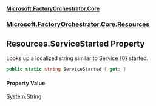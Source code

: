 #### [Microsoft.FactoryOrchestrator.Core](./Microsoft-FactoryOrchestrator-Core.md 'Microsoft.FactoryOrchestrator.Core')
### [Microsoft.FactoryOrchestrator.Core](./Microsoft-FactoryOrchestrator-Core.md 'Microsoft.FactoryOrchestrator.Core').[Resources](./Microsoft-FactoryOrchestrator-Core-Resources.md 'Microsoft.FactoryOrchestrator.Core.Resources')
## Resources.ServiceStarted Property
Looks up a localized string similar to Service {0} started.  
```csharp
public static string ServiceStarted { get; }
```
#### Property Value
[System.String](https://docs.microsoft.com/en-us/dotnet/api/System.String 'System.String')  

